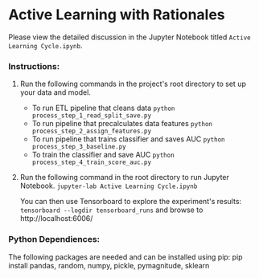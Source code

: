 # Active Learning with Rationales

Please view the detailed discussion in the Jupyter Notebook titled `Active Learning Cycle.ipynb`.
  

### Instructions:
1. Run the following commands in the project's root directory to set up your data and model.

    - To run ETL pipeline that cleans data 
        `python process_step_1_read_split_save.py`
    - To run pipeline that precalculates data features 
        `python process_step_2_assign_features.py`
    - To run pipeline that trains classifier and saves AUC
        `python process_step_3_baseline.py`
    - To train the classifier and save AUC
        `python process_step_4_train_score_auc.py`

2. Run the following command in the root directory to run Jupyter Notebook.
    `jupyter-lab Active Learning Cycle.ipynb`

    You can then use Tensorboard to explore the experiment's results:
    `tensorboard --logdir tensorboard_runs` and browse to http://localhost:6006/


### Python Dependiences:

The following packages are needed and can be installed using pip:
pip install pandas, random, numpy, pickle, pymagnitude, sklearn
